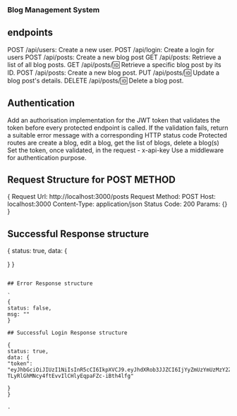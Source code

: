   ### Blog Management System

 ## endpoints

POST /api/users: Create a new user.
POST /api/login: Create a login for users
POST /api/posts: Create a new blog post
GET /api/posts: Retrieve a list of all blog posts.
GET /api/posts/:id: Retrieve a specific blog post by its ID.
POST /api/posts: Create a new blog post.
PUT /api/posts/:id: Update a blog post's details.
DELETE /api/posts/:id: Delete a blog post.

## Authentication

Add an authorisation implementation for the JWT token that validates the token before every protected endpoint is called. If the validation fails, return a suitable error message with a corresponding HTTP status code
Protected routes are create a blog, edit a blog, get the list of blogs, delete a blog(s)
Set the token, once validated, in the request - x-api-key
Use a middleware for authentication purpose.

## Request Structure for POST METHOD

{
Request Url: http://localhost:3000/posts
Request Method: POST
Host: localhost:3000
Content-Type: application/json
Status Code: 200
Params: {}
}

## Successful Response structure

{
status: true,
data: {

}
}

```

## Error Response structure

`
{
status: false,
msg: ""
}

## Successful Login Response structure

{
status: true,
data: {
"token": "eyJhbGciOiJIUzI1NiIsInR5cCI6IkpXVCJ9.eyJhdXRob3JJZCI6IjYyZmUzYmUzMzY2ZmFkNDZjY2Q1MzI3ZiIsImlhdCI6MTY2MDgzMDA4MywiZXhwIjoxNjYwODY2MDgzfQ.mSo-TLyRlGhMNcy4ftEvvIlCHlyEqpaFZc-iBth4lfg"

}
}

.

